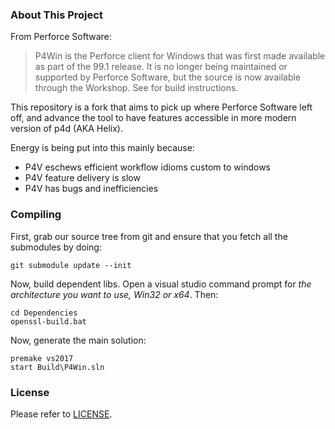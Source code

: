 
### About This Project

From Perforce Software:

> P4Win is the Perforce client for Windows that was first made available as part of the 99.1 release. It is no longer being maintained or supported by Perforce Software, but the source is now available through the Workshop. See for build instructions.

This repository is a fork that aims to pick up where Perforce Software left off, and advance the tool to have features accessible in more modern version of p4d (AKA Helix).

Energy is being put into this mainly because:
* P4V eschews efficient workflow idioms custom to windows
* P4V feature delivery is slow
* P4V has bugs and inefficiencies

### Compiling

First, grab our source tree from git and ensure that you fetch all the submodules by doing:

    git submodule update --init

Now, build dependent libs. Open a visual studio command prompt for _the architecture you want to use, Win32 or x64_.  Then:

    cd Dependencies
    openssl-build.bat

Now, generate the main solution:

    premake vs2017
    start Build\P4Win.sln

### License

Please refer to
[LICENSE](LICENSE.md).

